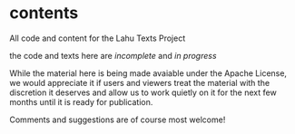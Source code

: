 # contents
All code and content for the Lahu Texts Project

the code and texts here are *incomplete* and *in progress*

While the material here is being made avaiable under the Apache License, we
would appreciate it if users and viewers treat the material with the 
discretion it deserves and allow us to work quietly on it for the next
few months until it is ready for publication.

Comments and suggestions are of course most welcome!
